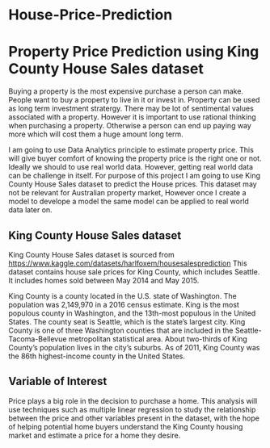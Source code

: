 # House-Price-Prediction

# Property Price Prediction using King County House Sales dataset
Buying a property is the most expensive purchase a person can make. People want to buy a property to live in it or invest in. Property can be used as long term investment stratergy. There may be lot of sentimental values associated with a property. However it is important to use rational thinking when purchasing a property. Otherwise a person can end up paying way more which will cost them a huge amount long term. 

I am going to use Data Analytics principle to estimate property price. This will give buyer comfort of knowing the property price is the right one or not. 
Ideally we should to use real world data. However, getting real world data can be challenge in itself.
For purpose of this project I am going to use King County House Sales dataset to predict the House prices.
This dataset may not be relevant for Australian property market, However once I create a model to develope a model the same model can be applied to real world data later on. 

## King County House Sales dataset
King County House Sales dataset is sourced from https://www.kaggle.com/datasets/harlfoxem/housesalesprediction
This dataset contains house sale prices for King County, which includes Seattle. It includes homes sold between May 2014 and May 2015.

King County is a county located in the U.S. state of Washington. The population was 2,149,970 in a 2016 census estimate. King is the most populous county in Washington, and the 13th-most populous in the United States. The county seat is Seattle, which is the state’s largest city. King County is one of three Washington counties that are included in the Seattle-Tacoma-Bellevue metropolitan statistical area. About two-thirds of King County’s population lives in the city’s suburbs. As of 2011, King County was the 86th highest-income county in the United States. 

## Variable of Interest
Price plays a big role in the decision to purchase a home. This analysis will use techniques such as multiple linear regression to study the relationship between the price and other variables present in the dataset, with the hope of helping potential home buyers understand the King County housing market and estimate a price for a home they desire.
